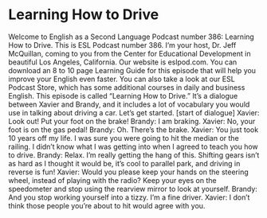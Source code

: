 # Learning How to Drive

Welcome to English as a Second Language Podcast number 386: Learning How to Drive.  This is ESL Podcast number 386.  I’m your host, Dr. Jeff McQuillan, coming to you from the Center for Educational Development in beautiful Los Angeles, California.  Our website is eslpod.com.  You can download an 8 to 10 page Learning Guide for this episode that will help you improve your English even faster.  You can also take a look at our ESL Podcast Store, which has some additional courses in daily and business English.  This episode is called “Learning How to Drive.”  It’s a dialogue between Xavier and Brandy, and it includes a lot of vocabulary you would use in talking about driving a car.  Let’s get started.  [start of dialogue]  Xavier:  Look out!  Put your foot on the brake!  Brandy:  I am braking.  Xavier:  No, your foot is on the gas pedal!  Brandy:  Oh.  There’s the brake.    Xavier:  You just took 10 years off my life.  I was sure you were going to hit the median or the railing.  I didn’t know what I was getting into when I agreed to teach you how to drive.    Brandy:  Relax.  I’m really getting the hang of this.  Shifting gears isn’t as hard as I thought it would be, it’s cool to parallel park, and driving in reverse is fun!  Xavier:  Would you please keep your hands on the steering wheel, instead of playing with the radio?  Keep your eyes on the speedometer and stop using the rearview mirror to look at yourself.  Brandy:  And you stop working yourself into a tizzy.  I’m a fine driver.  Xavier:  I don’t think those people you’re about to hit would agree with you. 